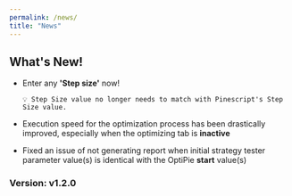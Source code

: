 ```yaml
---
permalink: /news/
title: "News"
---
```


## What's New!
- Enter any **'Step size'** now! 

      💡 Step Size value no longer needs to match with Pinescript's Step Size value.
   
- Execution speed for the optimization process has been drastically improved, especially when the optimizing tab is **inactive** 
- Fixed an issue of not generating report when initial strategy tester parameter value(s) is identical with the OptiPie **start** value(s)

### Version: v1.2.0
